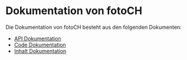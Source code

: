 # Dokumentation von fotoCH
Die Dokumentation von fotoCH besteht aus den folgenden Dokumenten:
- [API Dokumentation](https://www2.foto-ch.ch/fotofe/doc/API-Dokumentation.html)
- [Code Dokumentation](https://www2.foto-ch.ch/fotofe/doc/Code-Dokumentation.html)
- [Inhalt Dokumentation](https://www2.foto-ch.ch/fotofe/doc/Inhalt-Dokumentation.html)